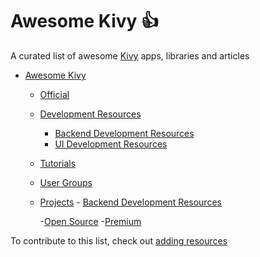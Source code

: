 # Awesome Kivy :+1:
A curated list of awesome [Kivy](https://kivy.org/) apps, libraries and articles

- [Awesome Kivy](#awesome-kivy)
	- [Official](#official)
	- [Development Resources](#devResources)
		- [Backend Development Resources](#backend)
		- [UI Development Resources](#frontend)
	- [Tutorials](#tutorials)
	- [User Groups](#usergroups)
	- [Projects](#projects)
				- [Backend Development Resources](#backend)

		-[Open Source](#open-source)
		-[Premium](#premium)


To contribute to this list, check out [adding resources](CONTRIBUTING.md)
